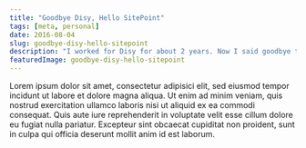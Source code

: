 ```yaml
---
title: "Goodbye Disy, Hello SitePoint"
tags: [meta, personal]
date: 2016-08-04
slug: goodbye-disy-hello-sitepoint
description: "I worked for Disy for about 2 years. Now I said goodbye to become the editor of SitePoint's burgeoning Java channel and have more time for other projects."
featuredImage: goodbye-disy-hello-sitepoint
---
```


Lorem ipsum dolor sit amet, consectetur adipisici elit, sed eiusmod tempor incidunt ut labore et dolore magna aliqua.
Ut enim ad minim veniam, quis nostrud exercitation ullamco laboris nisi ut aliquid ex ea commodi consequat.
Quis aute iure reprehenderit in voluptate velit esse cillum dolore eu fugiat nulla pariatur.
Excepteur sint obcaecat cupiditat non proident, sunt in culpa qui officia deserunt mollit anim id est laborum.